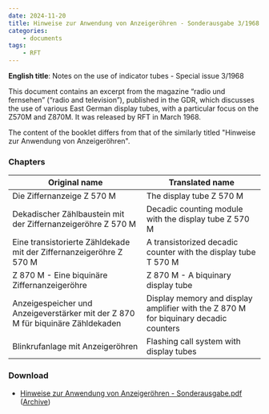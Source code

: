 ```yaml
---
date: 2024-11-20
title: Hinweise zur Anwendung von Anzeigeröhren - Sonderausgabe 3/1968
categories:
    - documents
tags:
    - RFT
---
```


**English title**: Notes on the use of indicator tubes - Special issue 3/1968

This document contains an excerpt from the magazine “radio und fernsehen” (“radio and television”), published in the GDR, which discusses the use of various East German display tubes, with a particular focus on the Z570M and Z870M. It was released by RFT in March 1968.

The content of the booklet differs from that of the similarly titled "Hinweise zur Anwendung von Anzeigeröhren".

### Chapters

| Original name                                                                   | Translated name                                                                      |
|---------------------------------------------------------------------------------|--------------------------------------------------------------------------------------|
| Die Ziffernanzeige Z 570 M                                                      | The display tube Z 570 M                                                             |
| Dekadischer Zählbaustein mit der Ziffernanzeigeröhre Z 570 M                    | Decadic counting module with the display tube Z 570 M                                |
| Eine transistorierte Zähldekade mit der Ziffernanzeigeröhre Z 570 M             | A transistorized decadic counter with the display tube T 570 M                       |
| Z 870 M - Eine biquinäre Ziffernanzeigeröhre                                    | Z 870 M - A biquinary display tube                                                   |
| Anzeigespeicher und Anzeigeverstärker mit der Z 870 M für biquinäre Zähldekaden | Display memory and display amplifier with the Z 870 M for biquinary decadic counters |
| Blinkrufanlage mit Anzeigeröhren                                                | Flashing call system with display tubes                                              |

### Download

- [Hinweise zur Anwendung von Anzeigeröhren - Sonderausgabe.pdf](assets/Hinweise%20zur%20Anwendung%20von%20Anzeigeröhren%20-%20Sonderausgabe.pdf) ([Archive](https://archive.org/details/hinweise-zur-anwendung-von-anzeigerohren-sonderausgabe))